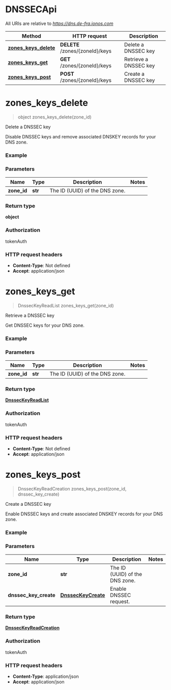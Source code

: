 # DNSSECApi

All URIs are relative to *https://dns.de-fra.ionos.com*

| Method | HTTP request | Description |
| ------------- | ------------- | ------------- |
| [**zones_keys_delete**](DNSSECApi.md#zones_keys_delete) | **DELETE** /zones/{zoneId}/keys | Delete a DNSSEC key |
| [**zones_keys_get**](DNSSECApi.md#zones_keys_get) | **GET** /zones/{zoneId}/keys | Retrieve a DNSSEC key |
| [**zones_keys_post**](DNSSECApi.md#zones_keys_post) | **POST** /zones/{zoneId}/keys | Create a DNSSEC key |


# **zones_keys_delete**
> object zones_keys_delete(zone_id)

Delete a DNSSEC key

Disable DNSSEC keys and remove associated DNSKEY records for your DNS zone. 

### Example

### Parameters

| Name | Type | Description  | Notes |
| ------------- | ------------- | ------------- | ------------- |
| **zone_id** | **str**| The ID (UUID) of the DNS zone. |  |

### Return type

**object**

### Authorization

tokenAuth

### HTTP request headers

 - **Content-Type**: Not defined
 - **Accept**: application/json

# **zones_keys_get**
> DnssecKeyReadList zones_keys_get(zone_id)

Retrieve a DNSSEC key

Get DNSSEC keys for your DNS zone.

### Example

### Parameters

| Name | Type | Description  | Notes |
| ------------- | ------------- | ------------- | ------------- |
| **zone_id** | **str**| The ID (UUID) of the DNS zone. |  |

### Return type

[**DnssecKeyReadList**](../models/DnssecKeyReadList.md)

### Authorization

tokenAuth

### HTTP request headers

 - **Content-Type**: Not defined
 - **Accept**: application/json

# **zones_keys_post**
> DnssecKeyReadCreation zones_keys_post(zone_id, dnssec_key_create)

Create a DNSSEC key

Enable DNSSEC keys and create associated DNSKEY records for your DNS zone. 

### Example

### Parameters

| Name | Type | Description  | Notes |
| ------------- | ------------- | ------------- | ------------- |
| **zone_id** | **str**| The ID (UUID) of the DNS zone. |  |
| **dnssec_key_create** | [**DnssecKeyCreate**](../models/DnssecKeyCreate.md)| Enable DNSSEC request. |  |

### Return type

[**DnssecKeyReadCreation**](../models/DnssecKeyReadCreation.md)

### Authorization

tokenAuth

### HTTP request headers

 - **Content-Type**: application/json
 - **Accept**: application/json

